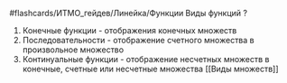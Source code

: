 #flashcards/ИТМО_гейдев/Линейка/Функции
Виды функций
?
1. Конечные функции - отображения конечных множеств
2. Последовательности - отображение счетного множества в произвольное множество
3. Континуальные функции - отображение несчетных множеств в конечные, счетные или несчетные множества
[[Виды множеств]]

